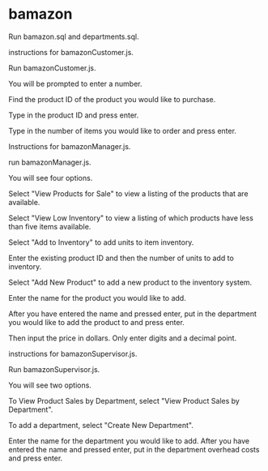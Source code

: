 # bamazon

Run bamazon.sql and departments.sql.

instructions for bamazonCustomer.js.

Run bamazonCustomer.js.

You will be prompted to enter a number.

Find the product ID of the product you would like to purchase.

Type in the product ID and press enter.

Type in the number of items you would like to order and press enter.

Instructions for bamazonManager.js.

run bamazonManager.js.

You will see four options.

Select "View Products for Sale" to view a listing of the products that are available.

Select "View Low Inventory" to view a listing of which products have less than five items available.

Select "Add to Inventory" to add units to item inventory.

Enter the existing product ID and then the number of units to add to inventory.

Select "Add New Product" to add a new product to the inventory system.

Enter the name for the product you would like to add.

After you have entered the name and pressed enter, put in the department you would like to add the product to and press enter.

Then input the price in dollars. Only enter digits and a decimal point.

instructions for bamazonSupervisor.js.

Run bamazonSupervisor.js.

You will see two options.

To View Product Sales by Department, select "View Product Sales by Department".

To add a department, select "Create New Department".

Enter the name for the department you would like to add.
After you have entered the name and pressed enter, put in the department overhead costs and press enter.